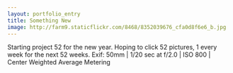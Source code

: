 ```yaml
---
layout: portfolio_entry
title: Something New
image: http://farm9.staticflickr.com/8468/8352039676_cfa0d8f6e6_b.jpg
---
```

Starting project 52 for the new year. Hoping to click 52 pictures, 1 every week for the next 52 weeks.
Exif: 50mm | 1/20 sec at f/2.0 | ISO 800 | Center Weighted Average Metering
